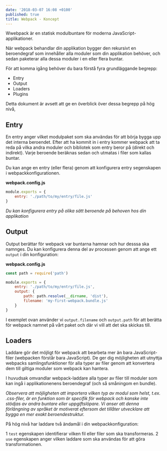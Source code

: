 ```yaml
---
date: '2018-03-07 16:08 +0100'
published: true
title: Webpack - Koncept
---
```

Wwebpack är en statisk modulbuntare för moderna JavaScript-applikationer.

När webpack behandlar din applikation bygger den rekursivt en beroendegraf som innehåller alla moduler som din applikation behöver, och sedan paketerar alla dessa moduler i en eller flera buntar.

För att komma igång behöver du bara förstå fyra grundläggande begrepp:

* Entry
* Output
* Loaders
* Plugins

Detta dokument är avsett att ge en överblick över dessa begrepp på hög nivå,

## Entry

En entry anger vilket modulpaket som ska användas för att börja bygga upp det interna beroendet. Efter att ha kommit in i entry kommer webpack att ta reda på vilka andra moduler och bibliotek som entry beror på (direkt och indirekt). Varje beroende beräknas sedan och utmatas i filer som kallas buntar.

Du kan ange en entry (eller flera) genom att konfigurera entry segenskapen i webpackkonfigurationen.

**webpack.config.js**
```js
module.exports = {
    entry: './path/to/my/entry/file.js'
}
```

*Du kan konfigurera entry på olika sätt beroende på behoven hos din applikation*

## Output

Output berättar för webpack var buntarna hamnar och hur desssa ska namnges. Du kan konfigurera denna del av processen genom att ange ett `output` i din konfiguration:

**webpack.config.js**
```js
const path = require('path')

module.exports = {
    entry: './path/to/my/entry/file.js',
    output: {
        path: path.resolve(__dirname, 'dist'),
        filename: 'my-first-webpack.bundle.js'
    }
}
```

I exemplet ovan använder vi `output.filename` och `output.path` för att berätta för webpack namnet på vårt paket och där vi vill att det ska skickas till.

## Loaders

Laddare gör det möjligt för webpack att bearbeta mer än bara JavaScript-filer (webpacken förstår bara JavaScript). De ger dig möjligheten att utnyttja webpacks samlingsfunktioner för alla typer av filer genom att konvertera dem till giltiga moduler som webpack kan hantera.

I huvudsak omvandlar webpack-laddare alla typer av filer till moduler som kan ingå i applikationenens beroendegraf (och så småningom en bundle).

*Observera att möjligheten att importera vilken typ av modul som helst, t.ex. .css-filer, är en funktion som är specifik för webpack och kanske inte stödjas av andra buntare eller uppgiftslöpare. Vi anser att denna förlängning av språket är motiverat eftersom det tillåter utvecklare att bygga en mer exakt beroendestruktur.*

På hög nivå har laddare två ändamål i din webpackkonfiguration:

1 `test` egenskapen identifierar vilken fil eller filer som ska transformeras.
2 `use` egenskapen anger vilken laddare som ska användas för att göra transformationen.
